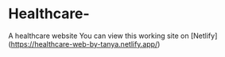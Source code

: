 # Healthcare-
A healthcare website 
You can view this working site on [Netlify] (https://healthcare-web-by-tanya.netlify.app/)
